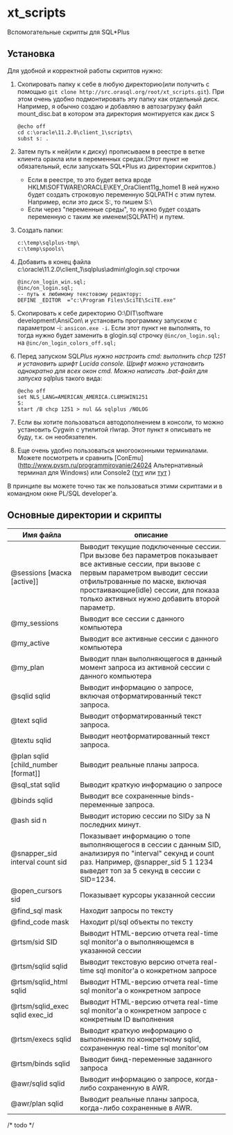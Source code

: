 xt_scripts
=========
Вспомогательные скрипты для SQL*Plus


Установка
----

Для удобной и корректной работы скриптов нужно:

1. Скопировать папку к себе в любую директорию(или получить с помощью `git clone http://src.orasql.org/root/xt_scripts.git`). При этом очень удобно подмонтировать эту папку как отдельный диск. Например, я обычно создаю и добавляю в автозагрузку файл mount_disc.bat в котором эта директория монтируется как диск S
    ```
    @echo off
    cd c:\oracle\11.2.0\client_1\scripts\
    subst s: .
    ```

2. Затем путь к ней(или к диску) прописываем в реестре в ветке клиента оракла или в переменных средах.(Этот пункт не обязательный, если запускать SQL*Plus из директории скриптов.)
    - Если в реестре, то это будет ветка вроде HKLM\SOFTWARE\ORACLE\KEY_OraClient11g_home1
В ней нужно будет создать строковую переменную SQLPATH с этим путем. Например, если это диск S:, то пишем S:\
    - Если через "переменные среды", то нужно будет создать переменную с таким же именем(SQLPATH) и путем.

3. Создать папки:
    ```
    c:\temp\sqlplus-tmp\
    c:\temp\spools\
    ```

4. Добавить в конец файла c:\oracle\11.2.0\client_1\sqlplus\admin\glogin.sql строчки
    ```
    @inc/on_login_win.sql;
    @inc/on_login.sql;
    -- путь к любимому текстовому редактору:
    DEFINE _EDITOR  ="c:\Program Files\SciTE\SciTE.exe"
    ```

5. Скопировать к себе директорию O:\DIT\software development\AnsiCon\ и установить программку запуском с параметром -i: `ansicon.exe -i`. Если этот пункт не выполнять, то тогда нужно будет заменить в glogin.sql строчку `@inc/on_login.sql;` на `@inc/on_login_colors_off.sql;`

6. Перед запуском SQL*Plus нужно настроить cmd: выполнить chcp 1251 и установить шрифт Lucida console.
Шрифт можно установить однократно для всех окон cmd. Можно написать .bat-файл для запуска sql*plus такого вида:
    ```
    @echo off
    set NLS_LANG=AMERICAN_AMERICA.CL8MSWIN1251
    S:
    start /B chcp 1251 > nul && sqlplus /NOLOG
    ```

7. Если вы хотите пользоваться автодополнением в консоли, то можно установить Cygwin с утилитой rlwrap. Этот пункт я описывать не буду, т.к. он необязателен. 

8. Еще очень удобно пользоваться многооконными терминалами. Можете посмотреть и сравнить [ConEmu](http://www.pvsm.ru/programmirovanie/24024 Альтернативный терминал для Windows) или Console2 ([тут](http://lifehacker.com/5857540/the-best-terminal-emulator-for-windows) или [тут](http://georgik.sinusgear.com/2012/08/05/console2-semi-transparent-powershell-cmd-or-nodejs/) )

В принципе вы можете точно так же пользоваться этими скриптами и в командном окне PL/SQL developer'a.

Основные директории и скрипты
----

| Имя файла    | описание        
|------------- | -----------
| @sessions [маска [active]] | Выводит текущие подключенные сессии. При вызове без параметров показывает все активные сессии, при вызове с первым параметром выводит сессии отфильтрованные по маске, включая простаивающие(idle) сессии, для показа только активных нужно добавить второй параметр.
| @my_sessions | Выводит все сессии с данного компьютера
| @my_active | Выводит все активные сессии с данного компьютера
| @my_plan | Выводит план выполняющегося в данный момент запроса из активной сессии с данного компьютера
| @sqlid sqlid | Выводит информацию о запросе, включая отформатированный текст запроса.
| @text sqlid | Выводит отформатированный текст запроса.
| @textu sqlid | Выводит неотформатированный текст запроса.
| @plan sqlid [child_number [format]] | Выводит реальные планы запроса.
| @sql_stat sqlid | Выводит краткую информацию о запросе
| @binds sqlid | Выводит все сохраненные binds-переменные запроса.
| @ash sid n | Выводит историю сессии по SIDу за N последних минут.
| @snapper_sid interval count sid | Показывает информацию о топе выполняющегося в сессии с данным SID, анализируя по "interval" секунд и count раз. Например, @snapper_sid 5 1 1234 выведет топ за 5 секунд в сессии с SID=1234.
| @open_cursors sid | Показывает курсоры указанной сессии
| @find_sql mask | Находит запросы по тексту
| @find_code mask | Находит pl/sql объекты по тексту
| @rtsm/sid SID | Выводит HTML-версию отчета real-time sql monitor'a о выполняющемся в указанной сессии
| @rtsm/sqlid sqlid | Выводит текстовую версию отчета real-time sql monitor'a о конкретном запросе
| @rtsm/sqlid_html sqlid | Выводит HTML-версию отчета real-time sql monitor'a о конкретном запросе
| @rtsm/sqlid_exec sqlid exec_id | Выводит HTML-версию отчета real-time sql monitor'a о конкретном запросе c конкретным ID выполнения
| @rtsm/execs sqlid | Выводит краткую информацию о выполнениях по конкретному sqlid, сохраненную real-time sql monitor'ом
| @rtsm/binds sqlid | Выводит бинд-переменные заданного запроса
| @awr/sqlid sqlid | Выводит информацию о запросе, когда-либо сохраненную в AWR.
| @awr/plan sqlid | Выводит реальные планы запроса, когда-либо сохраненные в AWR.
/* todo */
